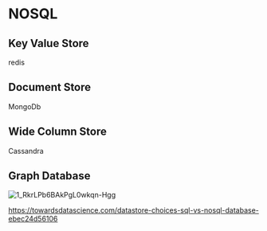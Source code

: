 # NOSQL

## Key Value Store

redis

## Document Store

MongoDb

## Wide Column Store

Cassandra

## Graph Database


![1_RkrLPb6BAkPgL0wkqn-Hgg](https://user-images.githubusercontent.com/3725274/154562965-b94875ab-a09a-490b-ba2d-2ec41b3f9a1a.png)


https://towardsdatascience.com/datastore-choices-sql-vs-nosql-database-ebec24d56106
